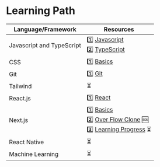 # Learning Path

| Language/Framework  | Resources |
| ------------- | ------------- |
| Javascript and TypeScript  | 1️⃣ [Javascript](https://github.com/sandeepdewangan/js) <br/> 2️⃣ [TypeScript](https://github.com/sandeepdewangan/path/blob/main/ts.md)|
| CSS  | 1️⃣ [Basics](https://github.com/sandeepdewangan/css/blob/main/1-basics.md)  |
| Git  | 1️⃣ [Git](https://github.com/sandeepdewangan/git)  |
| Tailwind  | ⏳ |
| React.js  | 1️⃣ [React](https://github.com/sandeepdewangan/react)  |
| Next.js  | 1️⃣ [Basics](https://github.com/sandeepdewangan/1-next-basics) <br/> 2️⃣ [Over Flow Clone](https://github.com/sandeepdewangan/jsmasterypro_devflow) 🆘 <br/> 3️⃣ [Learning Progress](https://github.com/sandeepdewangan/next-learning) ⏳ |
| React Native  |  ⏳  |
| Machine Learning  |  ⏳  |


